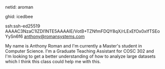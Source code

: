 netid: aroman

ghid: icedbee

ssh:ssh-ed25519 AAAAC3NzaC1lZDI1NTE5AAAAIE/VotB+TZNfmFDQY8qX/rLExEfOx0xIfTSEoYySn6f6 anthony@romansystems.com

My name is Anthony Roman and I'm currently a Master's student in Computer Science. I'm a Graduate Teaching Assistant for COSC 302 and I'm looking to get a better understanding of how to analyze large datasets which I think this class could help me with this.